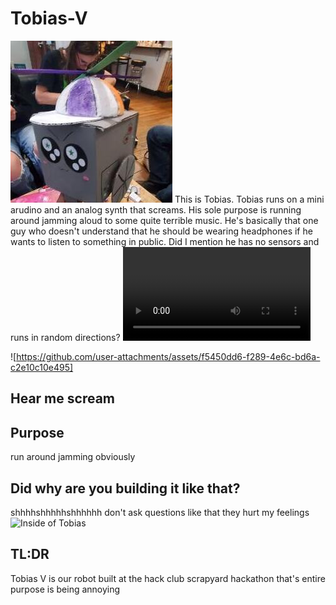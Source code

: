 # Tobias-V
![Face of Tobias](https://github.com/amelia-s3/scrapyard-Tobias-V/blob/main/tobias.jpg)
This is Tobias. Tobias runs on a mini arudino and an analog synth that screams. His sole purpose is running around jamming aloud to some quite terrible music. He's basically that one guy who doesn't understand that he should be wearing headphones if he wants to listen to something in public. Did I mention he has no sensors and runs in random directions?
![video here](https://github.com/amelia-s3/scrapyard-Tobias-V/blob/main/TobiasAtWork.mp4)

![https://github.com/user-attachments/assets/f5450dd6-f289-4e6c-bd6a-c2e10c10e495]
## Hear me scream

## Purpose
run around jamming obviously
## Did why are you building it like that?
shhhhshhhhhshhhhhh don't ask questions like that they hurt my feelings
![Inside of Tobias](https://github.com/user-attachments/assets/919647fc-64d7-41aa-8b85-f610e8b9447d)
## TL:DR
Tobias V is our robot built at the hack club scrapyard hackathon that's entire purpose is being annoying
